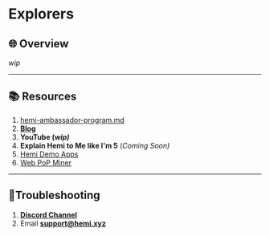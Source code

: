 # Explorers

## 🌐 Overview

_wip_

***

## 📚 Resources

1. [hemi-ambassador-program.md](../../additional-resources/hemi-ambassador-program.md "mention")
2. [**Blog**](https://hemi.xyz/blog)
3. **YouTube (**_**wip)**_
4. **Explain Hemi to Me like I'm 5** (_Coming Soon)_
5. [Hemi Demo Apps](https://app.hemi.xyz/demos)
6. [Web PoP Miner](https://popminer.hemi.xyz)

***

## 📐Troubleshooting

1. [**Discord Channel**](https://discord.com/channels/1202677849887080508/1217860733820469298)
2. Email [**support@hemi.xyz**](mailto:support@hemi.xyz)

